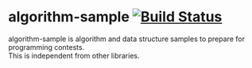 algorithm-sample [![Build Status](https://secure.travis-ci.org/equus52/algorithm-sample.png)](https://travis-ci.org/equus52/algorithm-sample)
==============

algorithm-sample is algorithm and data structure samples to prepare for programming contests.  
This is independent from other libraries.

